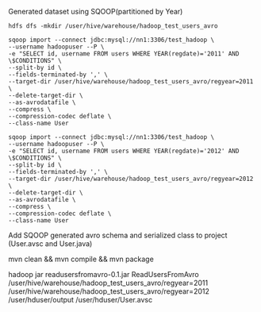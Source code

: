 Generated dataset using SQOOP(partitioned by Year)

	hdfs dfs -mkdir /user/hive/warehouse/hadoop_test_users_avro
	
	sqoop import --connect jdbc:mysql://nn1:3306/test_hadoop \
	--username hadoopuser --P \
	-e "SELECT id, username FROM users WHERE YEAR(regdate)='2011' AND \$CONDITIONS" \
	--split-by id \
	--fields-terminated-by ',' \
	--target-dir /user/hive/warehouse/hadoop_test_users_avro/regyear=2011 \
	--delete-target-dir \
	--as-avrodatafile \
	--compress \
	--compression-codec deflate \
	--class-name User
	
	sqoop import --connect jdbc:mysql://nn1:3306/test_hadoop \
	--username hadoopuser --P \
	-e "SELECT id, username FROM users WHERE YEAR(regdate)='2012' AND \$CONDITIONS" \
	--split-by id \
	--fields-terminated-by ',' \
	--target-dir /user/hive/warehouse/hadoop_test_users_avro/regyear=2012 \
	--delete-target-dir \
	--as-avrodatafile \
	--compress \
	--compression-codec deflate \
	--class-name User

Add SQOOP generated avro schema and serialized class to project (User.avsc and User.java)

mvn clean && mvn compile && mvn package

hadoop jar readusersfromavro-0.1.jar ReadUsersFromAvro /user/hive/warehouse/hadoop_test_users_avro/regyear=2011 /user/hive/warehouse/hadoop_test_users_avro/regyear=2012 /user/hduser/output /user/hduser/User.avsc
